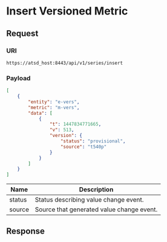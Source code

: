 # Insert Versioned Metric
## Request
### URI
```
https://atsd_host:8443/api/v1/series/insert
```
### Payload
```json
[
    {
        "entity": "e-vers",
        "metric": "m-vers",
        "data": [
            {
                "t": 1447834771665,
                "v": 513,
                "version": {
                    "status": "provisional",
                    "source": "t540p"
                }
            }
        ]
    }
]
```

|Name | Description|
|---|---|
|status | Status describing value change event.|
|source | Source that generated value change event.|

## Response

